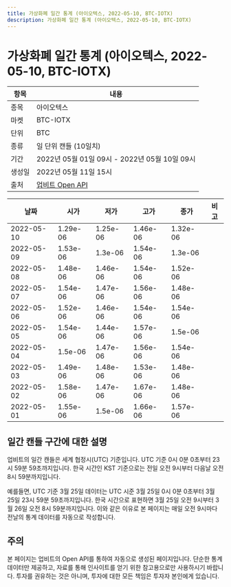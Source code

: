```yaml
---
title: 가상화폐 일간 통계 (아이오텍스, 2022-05-10, BTC-IOTX)
description: 가상화폐 일간 통계 (아이오텍스, 2022-05-10, BTC-IOTX)
---
```



가상화폐 일간 통계 (아이오텍스, 2022-05-10, BTC-IOTX)
===

|항목|내용|
|--|--|
|종목|아이오텍스|
|마켓|BTC-IOTX|
|단위|BTC|
|종류|일 단위 캔들 (10일치)|
|기간|2022년 05월 01일 09시 - 2022년 05월 10일 09시|
|생성일|2022년 05월 11일 15시|
|출처|[업비트 Open API](https://docs.upbit.com)|


|날짜|시가|저가|고가|종가|비고|
|--|--|--|--|--|--|
|2022-05-10|1.29e-06|1.25e-06|1.46e-06|1.32e-06|    |
|2022-05-09|1.53e-06|1.3e-06|1.54e-06|1.3e-06|    |
|2022-05-08|1.48e-06|1.46e-06|1.54e-06|1.52e-06|    |
|2022-05-07|1.54e-06|1.47e-06|1.56e-06|1.48e-06|    |
|2022-05-06|1.52e-06|1.46e-06|1.54e-06|1.54e-06|    |
|2022-05-05|1.54e-06|1.44e-06|1.57e-06|1.5e-06|    |
|2022-05-04|1.5e-06|1.47e-06|1.56e-06|1.54e-06|    |
|2022-05-03|1.49e-06|1.48e-06|1.53e-06|1.48e-06|    |
|2022-05-02|1.58e-06|1.47e-06|1.67e-06|1.48e-06|    |
|2022-05-01|1.55e-06|1.5e-06|1.66e-06|1.57e-06|    |


일간 캔들 구간에 대한 설명
---


업비트의 일간 캔들은 세계 협정시(UTC) 기준입니다. 
UTC 기준 0시 0분 0초부터 23시 59분 59초까지입니다. 
한국 시간인 KST 기준으로는 전일 오전 9시부터 다음날 오전 8시 59분까지입니다. 


예를들면, UTC 기준 3월 25일 데이터는 UTC 시준 3월 25일 0시 0분 0초부터 3월 25일 23시 59분 59초까지입니다. 
한국 시간으로 표현하면 3월 25일 오전 9시부터 3월 26일 오전 8시 59분까지입니다. 
이와 같은 이유로 본 페이지는 매일 오전 9시마다 전날의 통계 데이터를 자동으로 작성합니다. 


주의
---


본 페이지는 업비트의 Open API를 통하여 자동으로 생성된 페이지입니다. 
단순한 통계 데이터만 제공하고, 자료를 통해 인사이트를 얻기 위한 참고용으로만 사용하시기 바랍니다. 
투자를 권유하는 것은 아니며, 투자에 대한 모든 책임은 투자자 본인에게 있습니다. 
